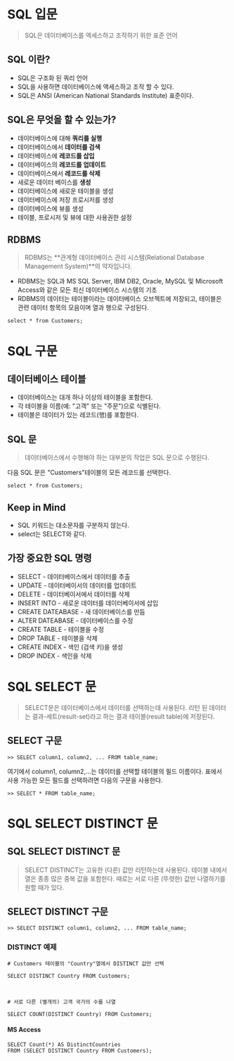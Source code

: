 # SQL 입문
>SQL은 데이터베이스를 액세스하고 조작하기 위한 표준 언어

## SQL 이란?
* SQL은 구조화 된 쿼리 언어
* SQL을 사용하면 데이터베이스에 액세스하고 조작 할 수 있다.
* SQL은 ANSI (American National Standards Institute) 표준이다.


## SQL은 무엇을 할 수 있는가?

* 데이터베이스에 대해 **쿼리를 실행**
* 데이터베이스에서 **데이터를 검색**
* 데이터베이스에 **레코드를 삽입**
* 데이터베이스의 **레코드를 업데이트**
* 데이터베이스에서 **레코드를 삭제**
* 새로운 데이터 베이스를 **생성**
* 데이터베이스에 새로운 테이블을 생성
* 데이터베이스에 저장 프로시저를 생성
* 데이터베이스에 뷰를 생성
* 테이블, 프로시저 및 뷰에 대한 사용권한 설정

## RDBMS
>RDBMS는 **관계형 데이터베이스 관리 시스템(Relational Database Management System)**의 약자입니다.

* RDBMS는 SQL과 MS SQL Server, IBM DB2, Oracle, MySQL 및 Microsoft Access와 같은 모든 최신 데이터베이스 시스템의 기초
* RDBMS의 데이터는 테이블이라는 데이터베이스 오브젝트에 저장되고, 테이블은 관련 데이터 항목의 모음이며 열과 행으로 구성된다.

```
select * from Customers;
```
# SQL 구문
## 데이터베이스 테이블
* 데이터베이스는 대개 하나 이상의 테이블을 포함한다.
* 각 테이블을 이름(예: "고객" 또는 "주문")으로 식별된다.
* 테이블은 데이터가 있는 레코드(행)를 포함한다.


## SQL 문
>데이터베이스에서 수행해야 하는 대부분의 작업은 SQL 문으로 수행된다.

다음 SQL 문은 "Customers"테이블의 모든 레코드를 선택한다.

```
select * from Customers;

```

## Keep in Mind
* SQL 키워드는 대소문자를 구분하지 않는다.
* select는 SELECT와 같다.

## 가장 중요한 SQL 명령
* SELECT - 데이터베이스에서 데이터를 추출
* UPDATE - 데이터베이서의 데이터를 업데이트
* DELETE - 데이터베이서에서 데이터를 삭제
* INSERT INTO - 새로운 데이터를 데이터베이서에 삽입
* CREATE DATEABASE - 새 데이터베이스를 만듬
* ALTER DATEABASE - 데이터베이스를 수정
* CREATE TABLE - 테이블을 수정
* DROP TABLE - 테이블을 삭제
* CREATE INDEX - 색인 (검색 키)을 생성
* DROP INDEX - 색인을 삭제


# SQL SELECT 문
> SELECT문은 데이터베이스에서 데이터를 선택하는데 사용된다.
> 리턴 된 데이터는 결과-세트(result-set)라고 하는 결과 테이블(result table)에 저장된다.

## SELECT 구문

```
>> SELECT column1, column2, ... FROM table_name;
```

여기에서 column1, column2,...는 데이터를 선택할 테이블의 필드 이름이다. 표에서 사용 가능한 모든 필드를 선택하려면 다음의 구문을 사용한다.

```
>> SELECT * FROM table_name;
```

# SQL SELECT DISTINCT 문

## SQL SELECT DISTINCT 문 
> SELECT DISTINCT는 고유한 (다른) 값만 리턴하는데 사용된다.
> 테이블 내에서 열은 종종 많은 중복 값을 포함한다. 때로는 서로 다른 (뚜렷한) 값만 나열하기를 원할 때가 있다.

## SELECT DISTINCT 구문

```
>> SELECT DISTINCT column1, column2, ... FROM table_name;
```

### DISTINCT 예제

```
# Customers 테이블의 "Country"열에서 DISTINCT 값만 선택

SELECT DISTINCT Country FROM Customers;



# 서로 다른 (별개의) 고객 국가의 수를 나열

SELECT COUNT(DISTINCT Country) FROM Customers;

```

#### MS Access

```
SELECT Count(*) AS DistinctCountries
FROM (SELECT DISTINCT Country FROM Customers);

```

